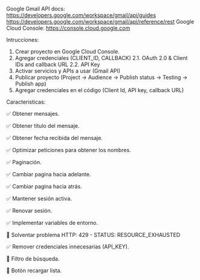 Google Gmail API docs: https://developers.google.com/workspace/gmail/api/guides https://developers.google.com/workspace/gmail/api/reference/rest
Google Cloud Console: https://console.cloud.google.com

Intrucciones:

1. Crear proyecto en Google Cloud Console.
2. Agregar credenciales (CLIENT_ID, CALLBACK)
2.1. OAuth 2.0 & Client IDs and callback URL
2.2. API Key
3. Activar servicios y APIs a usar (Gmail API)
4. Publicar proyecto (Project -> Audience -> Publish status -> Testing -> Publish app)
5. Agregar credenciales en el código (Client Id, API key, callback URL)

Caracteristicas:

:white_check_mark: Obtener mensajes.

:white_check_mark: Obtener titulo del mensaje.

:white_check_mark: Obtener fecha recibida del mensaje.

:white_check_mark: Optimizar peticiones para obtener los nombres.

:white_check_mark: Paginación.

:white_check_mark: Cambiar pagina hacia adelante.

:white_check_mark: Cambiar pagina hacia atrás.

:white_check_mark: Mantener sesión activa.

:white_check_mark: Renovar sesión.

:white_check_mark: Implementar variables de entorno.

:white_square_button: Solventar problema HTTP: 429 - STATUS: RESOURCE_EXHAUSTED

:white_check_mark: Remover credenciales innecesarias (API_KEY).

:white_square_button: Filtro de búsqueda.

:white_square_button: Botón recargar lista.